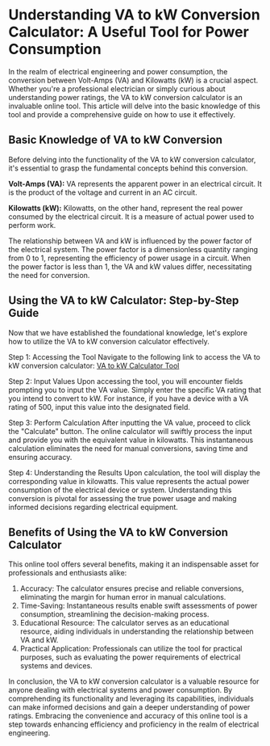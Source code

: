 Understanding VA to kW Conversion Calculator: A Useful Tool for Power Consumption
=================================================================================

In the realm of electrical engineering and power consumption, the conversion between Volt-Amps (VA) and Kilowatts (kW) is a crucial aspect. Whether you're a professional electrician or simply curious about understanding power ratings, the VA to kW conversion calculator is an invaluable online tool. This article will delve into the basic knowledge of this tool and provide a comprehensive guide on how to use it effectively.

Basic Knowledge of VA to kW Conversion
--------------------------------------

Before delving into the functionality of the VA to kW conversion calculator, it's essential to grasp the fundamental concepts behind this conversion.

**Volt-Amps (VA):** VA represents the apparent power in an electrical circuit. It is the product of the voltage and current in an AC circuit.

**Kilowatts (kW):** Kilowatts, on the other hand, represent the real power consumed by the electrical circuit. It is a measure of actual power used to perform work.

The relationship between VA and kW is influenced by the power factor of the electrical system. The power factor is a dimensionless quantity ranging from 0 to 1, representing the efficiency of power usage in a circuit. When the power factor is less than 1, the VA and kW values differ, necessitating the need for conversion.

Using the VA to kW Calculator: Step-by-Step Guide
-------------------------------------------------

Now that we have established the foundational knowledge, let's explore how to utilize the VA to kW conversion calculator effectively.

Step 1: Accessing the Tool Navigate to the following link to access the VA to kW conversion calculator: [VA to kW Calculator Tool](https://www.onlinecalculatorsfree.com/tools/volt-amps-to-kilowatts-calculator.html)

Step 2: Input Values Upon accessing the tool, you will encounter fields prompting you to input the VA value. Simply enter the specific VA rating that you intend to convert to kW. For instance, if you have a device with a VA rating of 500, input this value into the designated field.

Step 3: Perform Calculation After inputting the VA value, proceed to click the "Calculate" button. The online calculator will swiftly process the input and provide you with the equivalent value in kilowatts. This instantaneous calculation eliminates the need for manual conversions, saving time and ensuring accuracy.

Step 4: Understanding the Results Upon calculation, the tool will display the corresponding value in kilowatts. This value represents the actual power consumption of the electrical device or system. Understanding this conversion is pivotal for assessing the true power usage and making informed decisions regarding electrical equipment.

Benefits of Using the VA to kW Conversion Calculator
----------------------------------------------------

This online tool offers several benefits, making it an indispensable asset for professionals and enthusiasts alike:

1. Accuracy: The calculator ensures precise and reliable conversions, eliminating the margin for human error in manual calculations.
2. Time-Saving: Instantaneous results enable swift assessments of power consumption, streamlining the decision-making process.
3. Educational Resource: The calculator serves as an educational resource, aiding individuals in understanding the relationship between VA and kW.
4. Practical Application: Professionals can utilize the tool for practical purposes, such as evaluating the power requirements of electrical systems and devices.

In conclusion, the VA to kW conversion calculator is a valuable resource for anyone dealing with electrical systems and power consumption. By comprehending its functionality and leveraging its capabilities, individuals can make informed decisions and gain a deeper understanding of power ratings. Embracing the convenience and accuracy of this online tool is a step towards enhancing efficiency and proficiency in the realm of electrical engineering.